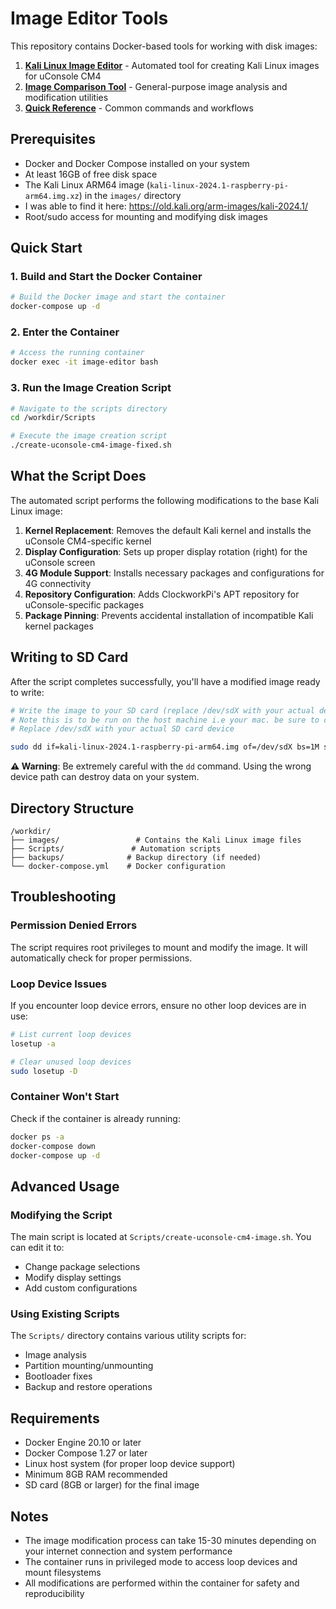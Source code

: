 # Image Editor Tools

This repository contains Docker-based tools for working with disk images:

1. **[Kali Linux Image Editor](kali-linux-image-editor.md)** - Automated tool for creating Kali Linux images for uConsole CM4
2. **[Image Comparison Tool](image-comparison-tool.md)** - General-purpose image analysis and modification utilities
3. **[Quick Reference](quick-reference.md)** - Common commands and workflows

## Prerequisites

- Docker and Docker Compose installed on your system
- At least 16GB of free disk space
- The Kali Linux ARM64 image (`kali-linux-2024.1-raspberry-pi-arm64.img.xz`) in the `images/` directory
- I was able to find it here: https://old.kali.org/arm-images/kali-2024.1/
- Root/sudo access for mounting and modifying disk images

## Quick Start

### 1. Build and Start the Docker Container

```bash
# Build the Docker image and start the container
docker-compose up -d
```

### 2. Enter the Container

```bash
# Access the running container
docker exec -it image-editor bash
```

### 3. Run the Image Creation Script

```bash
# Navigate to the scripts directory
cd /workdir/Scripts

# Execute the image creation script
./create-uconsole-cm4-image-fixed.sh
```

## What the Script Does

The automated script performs the following modifications to the base Kali Linux image:

1. **Kernel Replacement**: Removes the default Kali kernel and installs the uConsole CM4-specific kernel
2. **Display Configuration**: Sets up proper display rotation (right) for the uConsole screen
3. **4G Module Support**: Installs necessary packages and configurations for 4G connectivity
4. **Repository Configuration**: Adds ClockworkPi's APT repository for uConsole-specific packages
5. **Package Pinning**: Prevents accidental installation of incompatible Kali kernel packages

## Writing to SD Card

After the script completes successfully, you'll have a modified image ready to write:

```bash
# Write the image to your SD card (replace /dev/sdX with your actual device)
# Note this is to be run on the host machine i.e your mac. be sure to cd to the images dir where your new image islikely ImageEditor/images
# Replace /dev/sdX with your actual SD card device

sudo dd if=kali-linux-2024.1-raspberry-pi-arm64.img of=/dev/sdX bs=1M status=progress
```

**⚠️ Warning**: Be extremely careful with the `dd` command. Using the wrong device path can destroy data on your system.

## Directory Structure

```
/workdir/
├── images/                 # Contains the Kali Linux image files
├── Scripts/               # Automation scripts
├── backups/              # Backup directory (if needed)
└── docker-compose.yml    # Docker configuration
```

## Troubleshooting

### Permission Denied Errors
The script requires root privileges to mount and modify the image. It will automatically check for proper permissions.

### Loop Device Issues
If you encounter loop device errors, ensure no other loop devices are in use:
```bash
# List current loop devices
losetup -a

# Clear unused loop devices
sudo losetup -D
```

### Container Won't Start
Check if the container is already running:
```bash
docker ps -a
docker-compose down
docker-compose up -d
```

## Advanced Usage

### Modifying the Script
The main script is located at `Scripts/create-uconsole-cm4-image.sh`. You can edit it to:
- Change package selections
- Modify display settings
- Add custom configurations

### Using Existing Scripts
The `Scripts/` directory contains various utility scripts for:
- Image analysis
- Partition mounting/unmounting
- Bootloader fixes
- Backup and restore operations

## Requirements

- Docker Engine 20.10 or later
- Docker Compose 1.27 or later
- Linux host system (for proper loop device support)
- Minimum 8GB RAM recommended
- SD card (8GB or larger) for the final image

## Notes

- The image modification process can take 15-30 minutes depending on your internet connection and system performance
- The container runs in privileged mode to access loop devices and mount filesystems
- All modifications are performed within the container for safety and reproducibility